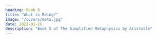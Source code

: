 ```yaml
---
heading: Book 6
title: "What is Being?"
image: "/covers/meta.jpg"
date: 2022-01-26
description: "Book 5 of The Simplified Metaphysics by Aristotle"
---
```

